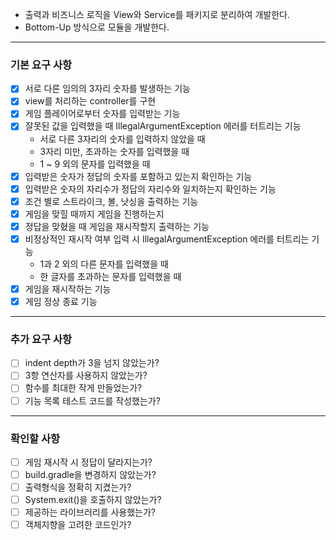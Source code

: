 - 출력과 비즈니스 로직을 View와 Service를 패키지로 분리하여 개발한다.
- Bottom-Up 방식으로 모듈을 개발한다.

---
### 기본 요구 사항
- [x] 서로 다른 임의의 3자리 숫자를 발생하는 기능
- [x] view를 처리하는 controller를 구현
- [x] 게임 플레이어로부터 숫자를 입력받는 기능
- [x] 잘못된 값을 입력했을 때 IllegalArgumentException 에러를 터트리는 기능
  - 서로 다른 3자리의 숫자를 입력하지 않았을 때
  - 3자리 미만, 초과하는 숫자를 입력했을 때
  - 1 ~ 9 외의 문자를 입력했을 때
- [x] 입력받은 숫자가 정답의 숫자를 포함하고 있는지 확인하는 기능
- [x] 입력받은 숫자의 자리수가 정답의 자리수와 일치하는지 확인하는 기능
- [x] 조건 별로 스트라이크, 볼, 낫싱을 출력하는 기능 
- [x] 게임을 맞힐 때까지 게임을 진행하는지
- [x] 정답을 맞혔을 때 게임을 재시작할지 출력하는 기능
- [x] 비정상적인 재시작 여부 입력 시 IllegalArgumentException 에러를 터트리는 기능
  -  1과 2 외의 다른 문자를 입력했을 때
  -  한 글자를 초과하는 문자를 입력했을 때
- [x] 게임을 재시작하는 기능
- [x] 게임 정상 종료 기능

---
### 추가 요구 사항
- [ ] indent depth가 3을 넘지 않았는가?
- [ ] 3항 연산자를 사용하지 않았는가?
- [ ] 함수를 최대한 작게 만들었는가?
- [ ] 기능 목록 테스트 코드를 작성했는가?

-----
### 확인할 사항
- [ ] 게임 재시작 시 정답이 달라지는가?
- [ ] build.gradle을 변경하지 않았는가?
- [ ] 출력형식을 정확히 지켰는가?
- [ ] System.exit()을 호출하지 않았는가?
- [ ] 제공하는 라이브러리를 사용했는가?
- [ ] 객체지향을 고려한 코드인가?